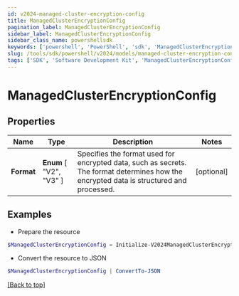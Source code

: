 ```yaml
---
id: v2024-managed-cluster-encryption-config
title: ManagedClusterEncryptionConfig
pagination_label: ManagedClusterEncryptionConfig
sidebar_label: ManagedClusterEncryptionConfig
sidebar_class_name: powershellsdk
keywords: ['powershell', 'PowerShell', 'sdk', 'ManagedClusterEncryptionConfig', 'V2024ManagedClusterEncryptionConfig'] 
slug: /tools/sdk/powershell/v2024/models/managed-cluster-encryption-config
tags: ['SDK', 'Software Development Kit', 'ManagedClusterEncryptionConfig', 'V2024ManagedClusterEncryptionConfig']
---
```



# ManagedClusterEncryptionConfig

## Properties

Name | Type | Description | Notes
------------ | ------------- | ------------- | -------------
**Format** |  **Enum** [  "V2",    "V3" ] | Specifies the format used for encrypted data, such as secrets. The format determines how the encrypted data is structured and processed. | [optional] 

## Examples

- Prepare the resource
```powershell
$ManagedClusterEncryptionConfig = Initialize-V2024ManagedClusterEncryptionConfig  -Format V3
```

- Convert the resource to JSON
```powershell
$ManagedClusterEncryptionConfig | ConvertTo-JSON
```


[[Back to top]](#) 

